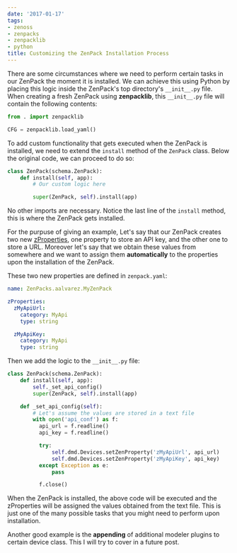 ```yaml
---
date: '2017-01-17'
tags:
- zenoss
- zenpacks
- zenpacklib
- python
title: Customizing the ZenPack Installation Process
---
```


There are some circumstances where we need to perform certain tasks in our ZenPack the moment it is installed. We can achieve this using Python by placing this logic inside the ZenPack's top directory's `__init__.py` file. When creating a fresh ZenPack using **zenpacklib**, this `__init__.py` file will contain the following contents:

```python
from . import zenpacklib

CFG = zenpacklib.load_yaml()
```

To add custom functionality that gets executed when the ZenPack is installed, we need to extend the `install` method of the `ZenPack` class. Below the original code, we can proceed to do so:

```python
class ZenPack(schema.ZenPack):
    def install(self, app):
        # Our custom logic here

        super(ZenPack, self).install(app)
```

No other imports are necessary. Notice the last line of the `install` method, this is where the ZenPack gets installed.

For the purpuse of giving an example, Let's say that our ZenPack creates two new [zProperties](https://zenpack-sdk.zenoss.com/en/latest/yaml-zProperties.html), one property to store an API key, and the other one to store a URL. Moreover let's say that we obtain these values from somewhere and we want to assign them **automatically** to the properties upon the installation of the ZenPack.

These two new properties are defined in `zenpack.yaml`:

```yaml
name: ZenPacks.aalvarez.MyZenPack

zProperties:
  zMyApiUrl:
    category: MyApi
    type: string

  zMyApiKey:
    category: MyApi
    type: string
```

<!--more-->

Then we add the logic to the `__init__.py` file:

```python
class ZenPack(schema.ZenPack):
    def install(self, app):
        self._set_api_config()
        super(ZenPack, self).install(app)

    def _set_api_config(self):
        # Let's assume the values are stored in a text file
        with open('api_conf') as f:
          api_url = f.readline()
          api_key = f.readline()

          try:
              self.dmd.Devices.setZenProperty('zMyApiUrl', api_url)
              self.dmd.Devices.setZenProperty('zMyApiKey', api_key)
          except Exception as e:
              pass

          f.close()
```

When the ZenPack is installed, the above code will be executed and the zProperties will be assigned the values obtained from the text file. This is just one of the many possible tasks that you might need to perform upon installation.

Another good example is the **appending** of additional modeler plugins to certain device class. This I will try to cover in a future post.